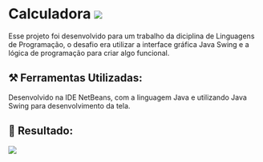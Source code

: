 # Calculadora <img src= "https://lh3.googleusercontent.com/pw/AL9nZEWO9Ar0r7_tXI7T7H8t5upqYcP5FvEyqBqSn2Lnwxrgc83clxYGMTA8qzd8YiYajJ8ZIdry2eeHdZKehQvmYlYWFGK2yPlGN5Byw4MfpwO5bHwBUJVR5-LTYDj-sjqpIlwv-OFg_yAiUittwsD1bJY=s24-no?authuser=0"/>

 Esse projeto foi desenvolvido para um trabalho da diciplina de Linguagens de Programação, o desafio era utilizar a interface gráfica Java Swing e a lógica de programação para criar algo funcional.

## ⚒️ Ferramentas Utilizadas:

Desenvolvido na IDE NetBeans, com a linguagem Java e utilizando Java Swing para desenvolvimento da tela. 

## 🎯 Resultado:

<div align="left">
  <a href="https://github.com/isabela-reis">
  <img src="https://lh3.googleusercontent.com/pw/AL9nZEUVLza32CSZis3L-k4KYqKonv71MshWIfAyE2o4eywAw2_ft6DvBBq-7Oys_wCOf44FQ2q5dvS0VFWP3zviWKQXwjefQwkDwgYGoS2X3sqkFI7xCNguZ7LqtFeB2kvyNzIb6UoHDf6mA2CDOKct7j4=w346-h477-no?authuser=0"/>
</div>

